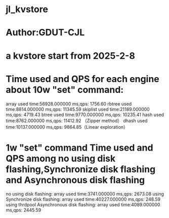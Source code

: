 # jl_kvstore
# Author:GDUT-CJL
# a kvstore start from 2025-2-8

# Time used and QPS for each engine about 10w "set" command:

array used time:56928.000000 ms,qps: 1756.60
rbtree used time:8814.000000 ms,qps: 11345.59
skiplist used time:21189.000000 ms,qps: 4719.43
btree used time:9770.000000 ms,qps: 10235.41
hash used time:8762.000000 ms,qps: 11412.92 （Zipper method）
dhash used time:10137.000000 ms,qps: 9864.85（Linear exploration）


# 1w "set" command Time used and QPS among no using disk flashing,Synchronize disk flashing and Asynchronous disk flashing

no using disk flashing: array used time:3741.000000 ms,qps: 2673.08
using Synchronize disk flashing: array used time:40227.000000 ms,qps: 248.59
using thrdpool Asynchronous disk flashing: array used time:4089.000000 ms,qps: 2445.59


